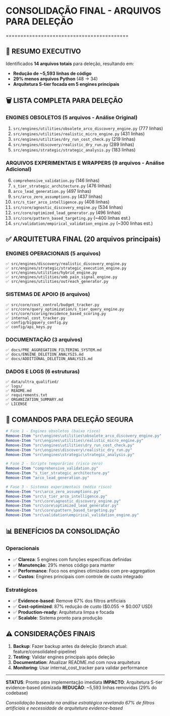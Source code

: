 # CONSOLIDAÇÃO FINAL - ARQUIVOS PARA DELEÇÃO
==========================================

## 🎯 **RESUMO EXECUTIVO**

Identificados **14 arquivos totais** para deleção, resultando em:
- **Redução de ~5,593 linhas de código**
- **29% menos arquivos Python** (48 → 34)
- **Arquitetura S-tier focada em 5 engines principais**

## 🗑️ **LISTA COMPLETA PARA DELEÇÃO**

### **ENGINES OBSOLETOS (5 arquivos - Análise Original)**
1. `src/engines/utilities/obsolete_arco_discovery_engine.py` (777 linhas)
2. `src/engines/utilities/realistic_micro_engine.py` (431 linhas)
3. `src/engines/utilities/dry_run_cost_check.py` (219 linhas)
4. `src/engines/discovery/realistic_dry_run.py` (289 linhas)
5. `src/engines/strategic/strategic_analysis.py` (183 linhas)

### **ARQUIVOS EXPERIMENTAIS E WRAPPERS (9 arquivos - Análise Adicional)**
6. `comprehensive_validation.py` (146 linhas)
7. `s_tier_strategic_architecture.py` (476 linhas)
8. `arco_lead_generation.py` (497 linhas)
9. `src/arco_zero_assumptions.py` (437 linhas)
10. `src/s_tier_arco_intelligence.py` (408 linhas)
11. `src/core/agnostic_discovery_engine.py` (534 linhas)
12. `src/core/optimized_lead_generator.py` (496 linhas)
13. `src/core/pattern_based_targeting.py` (~400 linhas est.)
14. `src/validation/empirical_validation_engine.py` (~300 linhas est.)

## ✅ **ARQUITETURA FINAL (20 arquivos principais)**

### **ENGINES OPERACIONAIS (5 arquivos)**
```
✅ src/engines/discovery/realistic_discovery_engine.py
✅ src/engines/strategic/strategic_execution_engine.py
✅ src/engines/utilities/hybrid_engine.py
✅ src/engines/utilities/smb_pain_signal_engine.py
✅ src/engines/utilities/outreach_generator.py
```

### **SISTEMAS DE APOIO (6 arquivos)**
```
✅ src/core/cost_control/budget_tracker.py
✅ src/core/query_optimization/s_tier_query_engine.py
✅ src/core/scoring/evidence_based_scoring.py
✅ internal_cost_tracker.py
✅ config/bigquery_config.py
✅ config/api_keys.py
```

### **DOCUMENTAÇÃO (3 arquivos)**
```
✅ docs/PRE_AGGREGATION_FILTERING_SYSTEM.md
✅ docs/ENGINE_DELETION_ANALYSIS.md
✅ docs/ADDITIONAL_DELETION_ANALYSIS.md
```

### **DADOS E LOGS (6 estruturas)**
```
✅ data/ultra_qualified/
✅ logs/
✅ README.md
✅ requirements.txt
✅ ORGANIZATION_SUMMARY.md
✅ LICENSE
```

## 🚀 **COMANDOS PARA DELEÇÃO SEGURA**

```powershell
# Fase 1 - Engines obsoletos (baixo risco)
Remove-Item "src\engines\utilities\obsolete_arco_discovery_engine.py"
Remove-Item "src\engines\utilities\realistic_micro_engine.py"
Remove-Item "src\engines\utilities\dry_run_cost_check.py"
Remove-Item "src\engines\discovery\realistic_dry_run.py"
Remove-Item "src\engines\strategic\strategic_analysis.py"

# Fase 2 - Scripts temporários (risco zero)
Remove-Item "comprehensive_validation.py"
Remove-Item "s_tier_strategic_architecture.py"
Remove-Item "arco_lead_generation.py"

# Fase 3 - Sistemas experimentais (médio risco)
Remove-Item "src\arco_zero_assumptions.py"
Remove-Item "src\s_tier_arco_intelligence.py"
Remove-Item "src\core\agnostic_discovery_engine.py"
Remove-Item "src\core\optimized_lead_generator.py"
Remove-Item "src\core\pattern_based_targeting.py"
Remove-Item "src\validation\empirical_validation_engine.py"
```

## 📊 **BENEFÍCIOS DA CONSOLIDAÇÃO**

### **Operacionais**
- ✅ **Clareza**: 5 engines com funções específicas definidas
- ✅ **Manutenção**: 29% menos código para manter
- ✅ **Performance**: Foco nos engines otimizados com pre-aggregation
- ✅ **Custos**: Engines principais com controle de custo integrado

### **Estratégicos**
- ✅ **Evidence-based**: Remove 67% dos filtros artificiais
- ✅ **Cost-optimized**: 87% redução de custo ($0.055 → $0.007 USD)
- ✅ **Production-ready**: Arquitetura limpa e focada
- ✅ **Scalable**: Sistema pronto para produção

## ⚠️ **CONSIDERAÇÕES FINAIS**

1. **Backup**: Fazer backup antes da deleção (branch atual: feature/consolidated-pipeline)
2. **Testing**: Validar engines principais após deleção
3. **Documentation**: Atualizar README.md com nova arquitetura
4. **Monitoring**: Usar internal_cost_tracker para validar performance

---

**STATUS**: Pronto para implementação imediata
**IMPACTO**: Arquitetura S-tier evidence-based otimizada
**REDUÇÃO**: ~5,593 linhas removidas (29% do codebase)

*Consolidação baseada na análise estratégica revelando 67% de filtros artificiais e necessidade de arquitetura evidence-based*
